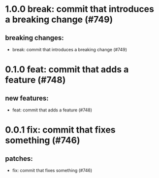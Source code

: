 # 1.0.0 break: commit that introduces a breaking change (#749)

## breaking changes:
* break: commit that introduces a breaking change (#749)

# 0.1.0 feat: commit that adds a feature (#748)

## new features:
* feat: commit that adds a feature (#748)

# 0.0.1 fix: commit that fixes something (#746)

## patches:
* fix: commit that fixes something (#746)

